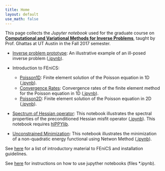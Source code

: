 ```yaml
---
title: Home
layout: default
use_math: false
---
```


This page collects the *Jupyter notebook* used for the graduate course on [**Computational and Variational Methods for Inverse Problems**](https://piazza.com/utexas/fall2017/geo391cse397me397ori397/home), taught by Prof. Ghattas at UT Austin in the Fall 2017 semester.

- [Inverse problem prototype](01_InverseProblemPrototype/inverseProblemPrototype.html): An illustrative example of an ill-posed inverse problem ([.ipynb](01_InverseProblemPrototype/inverseProblemPrototype.ipynb)).

- Introduction to FEniCS:
	- [Poisson1D](02_IntroToFenics/Poisson1D.html): Finite element solution of the Poisson equation in 1D ([.ipynb](02_IntroToFenics/Poisson1D.ipynb)).
	- [Convergence Rates](02_IntroToFenics/ConvergenceRates.html): Convergence rates of the finite element method for the Poisson equation in 1D ([.ipynb](02_IntroToFenics/ConvergenceRates.ipynb)).
	- [Poisson2D](02_IntroToFenics/Poisson2D.html): Finite element solution of the Poisson equation in 2D ([.ipynb](02_IntroToFenics/Poisson2D.ipynb)).


- [Spectrum of Hessian operator](03_HessianSpectrum/HessianSpectrum.html): This notebook illustrates the spectral properties of the preconditioned Hessian misfit operator ([.ipynb](03_HessianSpectrum/HessianSpectrum.ipynb)). This notebook requires [hIPPYlib](https://hippylib.github.io).

- [Unconstrained Minimization](04_UnconstrainedMinimization/UnconstrainedMinimization.html): This notebook illustrates the  minimization of a non-quadratic energy functional using Netwon Method ([.ipynb](04_UnconstrainedMinimization/UnconstrainedMinimization.ipynb)).


See [here](fenics_getting_started.pdf) for a list of introductory material to FEniCS and installation guidelines.

See [here](https://jupyter.readthedocs.io/en/latest/running.html#running) for instructions on how to use jupyther notebooks (files *.ipynb).

